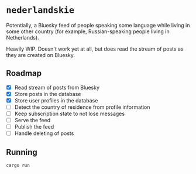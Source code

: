 # `nederlandskie`

Potentially, a Bluesky feed of people speaking some language while living in some other country (for example, Russian-speaking people living in Netherlands).

Heavily WIP. Doesn't work yet at all, but does read the stream of posts as they are created on Bluesky.

## Roadmap

- [x] Read stream of posts from Bluesky
- [x] Store posts in the database
- [x] Store user profiles in the database
- [ ] Detect the country of residence from profile information
- [ ] Keep subscription state to not lose messages
- [ ] Serve the feed
- [ ] Publish the feed
- [ ] Handle deleting of posts

## Running

`cargo run`
